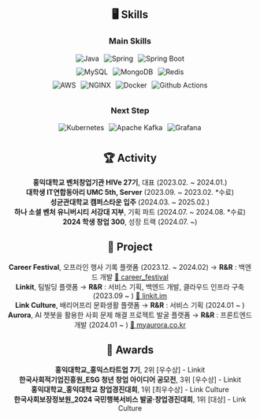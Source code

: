 <div align="center">
  
  ## 🖥️ Skills

  ### Main Skills
  <div style="display: flex; justify-content: center; flex-direction: column; align-items: center;">
      <div style="display: flex; align-items: center; gap: 10px; margin-bottom: 10px;">
          <img alt="Java" src="https://img.shields.io/badge/Java-F78740?style=for-the-badge&logo=OpenJDK&logoColor=white"/>
          <img alt="Spring" src="https://img.shields.io/badge/Spring-6DB33FF?style=for-the-badge&logo=Spring&logoColor=white"/>
          <img alt="Spring Boot" src="https://img.shields.io/badge/Spring Boot-6DB33F?&style=for-the-badge&logo=springboot&logoColor=white"/>
      </div>
      <div style="display: flex; align-items: center; gap: 10px; margin-bottom: 10px;">
          <img alt="MySQL" src="https://img.shields.io/badge/MySQL-4479A1?&style=for-the-badge&logo=MySQL&logoColor=white"/>
          <img alt="MongoDB" src="https://img.shields.io/badge/MongoDb-47A248?&style=for-the-badge&logo=MongoDB&logoColor=white"/>
          <img alt="Redis" src="https://img.shields.io/badge/Redis-FF4438?&style=for-the-badge&logo=Redis&logoColor=white"/>
      </div>
      <div style="display: flex; align-items: center; gap: 10px; margin-bottom: 10px;">
          <img alt="AWS" src="https://img.shields.io/badge/AWS-232F3E?&style=for-the-badge&logo=Amazon Web Services&logoColor=white"/>
          <img alt="NGINX" src="https://img.shields.io/badge/NGINX-009639?&style=for-the-badge&logo=NGINX&logoColor=white"/>
          <img alt="Docker" src="https://img.shields.io/badge/Docker-2496ED?&style=for-the-badge&logo=Docker&logoColor=white"/>
          <img alt="Github Actions" src="https://img.shields.io/badge/Github Actions-2088FF?&style=for-the-badge&logo=Github Actions&logoColor=white"/>
      </div>
  </div>

  ### Next Step
  <div style="display: flex; justify-content: center; flex-direction: column; align-items: center;">
      <div style="display: flex; align-items: center; gap: 10px; margin-bottom: 10px;">
          <img alt="Kubernetes" src="https://img.shields.io/badge/Kubernetes-326CE5?&style=for-the-badge&logo=Kubernetes&logoColor=white"/>
          <img alt="Apache Kafka" src="https://img.shields.io/badge/Apache Kafka-231F20?&style=for-the-badge&logo=Apache Kafka&logoColor=white"/>
          <img alt="Grafana" src="https://img.shields.io/badge/Grafana-F46800?&style=for-the-badge&logo=Grafana&logoColor=white"/>
      </div>
  </div>

  ## 🏆 Activity
  **홍익대학교 벤처창업기관 HIVe 27기**, 대표 (2023.02. ~ 2024.01.) <br/>
  **대학생 IT연합동아리 UMC 5th, Server** (2023.09. ~ 2023.02. *수료) <br/>
  **성균관대학교 캠퍼스타운 입주** (2024.03. ~ 2025.02.) <br/>
  **하나 소셜 벤처 유니버시티 서강대 지부**, 기획 파트 (2024.07. ~ 2024.08. *수료) <br/>
  **2024 학생 창업 300**, 성장 트랙 (2024.07. ~) <br/>

  ## 🚀 Project
  **Career Festival**, 오프라인 행사 기록 플랫폼 (2023.12. ~ 2024.02)  → **R&R** : 백엔드 개발 [🔗 career_festival](https://github.com/oznchex/Career-Festival-Server) <br/>
  **Linkit**, 팀빌딩 플랫폼 → **R&R** : 서비스 기획, 백엔드 개발, 클라우드 인프라 구축 (2023.09 ~ ) [🔗 linkit.im](https://linkit.im/) <br/>
  **Link Culture**, 배리어프리 문화생활 플랫폼 → **R&R** : 서비스 기획 (2024.01 ~ ) <br/>
  **Aurora**, AI 챗봇을 활용한 사회 문제 해결 프로젝트 발굴 플랫폼 → **R&R** : 프론트엔드 개발 (2024.01 ~ ) [🔗 myaurora.co.kr](https://myaurora.co.kr/) <br/>

  ## 🏅 Awards
  **홍익대학교_홍익스타트업 7기**, 2위 [우수상] - Linkit <br/>
  **한국사회적기업진흥원_ESG 청년 창업 아이디어 공모전**, 3위 [우수상] - Linkit <br/>
  **홍익대학교_홍익대학교 창업경진대회**, 1위 [최우수상] - Link Culture <br/>
  **한국사회보장정보원_2024 국민행복서비스 발굴·창업경진대회**, 1위 [대상] - Link Culture <br/>

</div>
